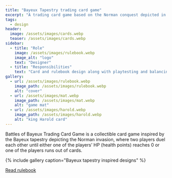 ```yaml
---
title: "Bayeux Tapestry trading card game"
excerpt: "A trading card game based on the Norman conquest depicted in the Bayeux Tapestry"
tags:
  - design
header:
  image: /assets/images/cards.webp
  teaser: /assets/images/cards.webp
sidebar:
  - title: "Role"
    image: /assets/images/rulebook.webp
    image_alt: "logo"
    text: "Designer"
  - title: "Responsibilities"
    text: "Card and rulebook design along with playtesting and balancing."
gallery:
  - url: /assets/images/rulebook.webp
    image_path: /assets/images/rulebook.webp
    alt: "cover"
  - url: /assets/images/mat.webp
    image_path: /assets/images/mat.webp
    alt: "game mat"
  - url: /assets/images/harold.webp
    image_path: /assets/images/harold.webp
    alt: "king Harold card"
---
```


Battles of Bayeux Trading Card Game is a collectible card game inspired by the Bayeux tapestry depicting the Norman invasion, where two players duel each other until either one of the players’ HP (health points) reaches 0 or one of the players runs out of cards.

{% include gallery caption="Bayeux tapestry inspired designs" %}

<a href="https://drive.google.com/file/d/1AfZXgldrf9Ww1wE_X3a1bXhRge_lGrdt/view?usp=sharing/" class="btn btn--primary">Read rulebook</a>

